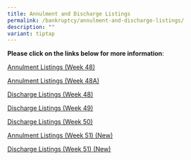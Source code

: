 ```yaml
---
title: Annulment and Discharge Listings
permalink: /bankruptcy/annulment-and-discharge-listings/
description: ""
variant: tiptap
---
```

<p><strong>Please click on the links below for more information</strong>:</p>
<p></p>
<p><a href="/files/Annulment &amp; Discharge Listings/Annulment_Listings__Week_48_.pdf" rel="noopener nofollow" target="_blank">Annulment Listings (Week 48)</a>
</p>
<p><a href="/files/Annulment &amp; Discharge Listings/Annulment_Listings__Week_48A_.pdf" rel="noopener nofollow" target="_blank">Annulment Listings (Week 48A)</a>
</p>
<p><a href="/files/Annulment &amp; Discharge Listings/Discharge_Listings__Week_48_.pdf" rel="noopener nofollow" target="_blank">Discharge Listings (Week 48)</a>
</p>
<p><a href="/files/Annulment &amp; Discharge Listings/Discharge_Listings__Week_49_.pdf" rel="noopener nofollow" target="_blank">Discharge Listings (Week 49)</a>
</p>
<p><a href="/files/Annulment &amp; Discharge Listings/Discharge_Listings__Week_50_.pdf" rel="noopener nofollow" target="_blank">Discharge Listings (Week 50) </a>
</p>
<p><a href="/files/Annulment &amp; Discharge Listings/Annulment_Listings__Week_51_.pdf" rel="noopener nofollow" target="_blank">Annulment Listings (Week 51) (New)</a>
</p>
<p><a href="/files/Annulment &amp; Discharge Listings/Discharge_Listings__Week_51_.pdf" rel="noopener nofollow" target="_blank">Discharge Listings (Week 51) (New)</a>
</p>
<p></p>